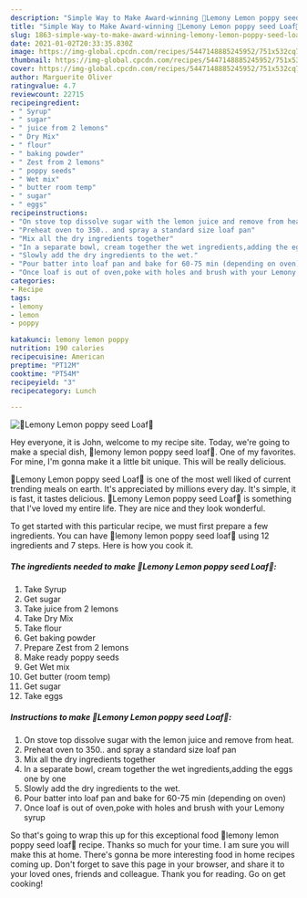 ```yaml
---
description: "Simple Way to Make Award-winning 🍋Lemony Lemon poppy seed Loaf🍋"
title: "Simple Way to Make Award-winning 🍋Lemony Lemon poppy seed Loaf🍋"
slug: 1863-simple-way-to-make-award-winning-lemony-lemon-poppy-seed-loaf
date: 2021-01-02T20:33:35.830Z
image: https://img-global.cpcdn.com/recipes/5447148885245952/751x532cq70/🍋lemony-lemon-poppy-seed-loaf🍋-recipe-main-photo.jpg
thumbnail: https://img-global.cpcdn.com/recipes/5447148885245952/751x532cq70/🍋lemony-lemon-poppy-seed-loaf🍋-recipe-main-photo.jpg
cover: https://img-global.cpcdn.com/recipes/5447148885245952/751x532cq70/🍋lemony-lemon-poppy-seed-loaf🍋-recipe-main-photo.jpg
author: Marguerite Oliver
ratingvalue: 4.7
reviewcount: 22715
recipeingredient:
- " Syrup"
- " sugar"
- " juice from 2 lemons"
- " Dry Mix"
- " flour"
- " baking powder"
- " Zest from 2 lemons"
- " poppy seeds"
- " Wet mix"
- " butter room temp"
- " sugar"
- " eggs"
recipeinstructions:
- "On stove top dissolve sugar with the lemon juice and remove from heat."
- "Preheat oven to 350.. and spray a standard size loaf pan"
- "Mix all the dry ingredients together"
- "In a separate bowl, cream together the wet ingredients,adding the eggs one by one"
- "Slowly add the dry ingredients to the wet."
- "Pour batter into loaf pan and bake for 60-75 min (depending on oven)"
- "Once loaf is out of oven,poke with holes and brush with your Lemony syrup"
categories:
- Recipe
tags:
- lemony
- lemon
- poppy

katakunci: lemony lemon poppy 
nutrition: 190 calories
recipecuisine: American
preptime: "PT12M"
cooktime: "PT54M"
recipeyield: "3"
recipecategory: Lunch

---
```



![🍋Lemony Lemon poppy seed Loaf🍋](https://img-global.cpcdn.com/recipes/5447148885245952/751x532cq70/🍋lemony-lemon-poppy-seed-loaf🍋-recipe-main-photo.jpg)

Hey everyone, it is John, welcome to my recipe site. Today, we're going to make a special dish, 🍋lemony lemon poppy seed loaf🍋. One of my favorites. For mine, I'm gonna make it a little bit unique. This will be really delicious.



🍋Lemony Lemon poppy seed Loaf🍋 is one of the most well liked of current trending meals on earth. It's appreciated by millions every day. It's simple, it is fast, it tastes delicious. 🍋Lemony Lemon poppy seed Loaf🍋 is something that I've loved my entire life. They are nice and they look wonderful.


To get started with this particular recipe, we must first prepare a few ingredients. You can have 🍋lemony lemon poppy seed loaf🍋 using 12 ingredients and 7 steps. Here is how you cook it.

<!--inarticleads1-->

##### The ingredients needed to make 🍋Lemony Lemon poppy seed Loaf🍋:

1. Take  Syrup
1. Get  sugar
1. Take  juice from 2 lemons
1. Take  Dry Mix
1. Take  flour
1. Get  baking powder
1. Prepare  Zest from 2 lemons
1. Make ready  poppy seeds
1. Get  Wet mix
1. Get  butter (room temp)
1. Get  sugar
1. Take  eggs




<!--inarticleads2-->

##### Instructions to make 🍋Lemony Lemon poppy seed Loaf🍋:

1. On stove top dissolve sugar with the lemon juice and remove from heat.
1. Preheat oven to 350.. and spray a standard size loaf pan
1. Mix all the dry ingredients together
1. In a separate bowl, cream together the wet ingredients,adding the eggs one by one
1. Slowly add the dry ingredients to the wet.
1. Pour batter into loaf pan and bake for 60-75 min (depending on oven)
1. Once loaf is out of oven,poke with holes and brush with your Lemony syrup




So that's going to wrap this up for this exceptional food 🍋lemony lemon poppy seed loaf🍋 recipe. Thanks so much for your time. I am sure you will make this at home. There's gonna be more interesting food in home recipes coming up. Don't forget to save this page in your browser, and share it to your loved ones, friends and colleague. Thank you for reading. Go on get cooking!
